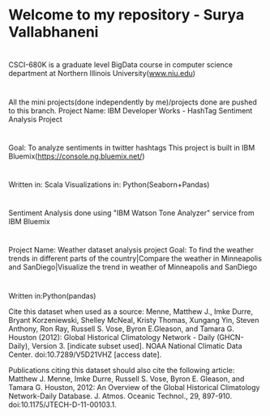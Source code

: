 # Welcome to my repository - Surya Vallabhaneni
#
CSCI-680K is a graduate level BigData course in computer science department at Northern Illinois University(www.niu.edu)
#
All the mini projects(done independently by me)/projects done are pushed to this branch.
Project Name: IBM Developer Works - HashTag Sentiment Analysis Project
#
Goal: To analyze sentiments in twitter hashtags This project is built in IBM Bluemix(https://console.ng.bluemix.net/) 
#
Written in: Scala Visualizations in: Python(Seaborn+Pandas)
#
Sentiment Analysis done using "IBM Watson Tone Analyzer" service from IBM Bluemix

#
Project Name: Weather dataset analysis project Goal: To find the weather trends in different parts of the country|Compare the weather in Minneapolis and SanDiego|Visualize the trend in weather of Minneapolis and SanDiego 
#
Written in:Python(pandas)

Cite this dataset when used as a source: Menne, Matthew J., Imke Durre, Bryant Korzeniewski, Shelley McNeal, Kristy Thomas, Xungang Yin, Steven Anthony, Ron Ray, Russell S. Vose, Byron E.Gleason, and Tamara G. Houston (2012): Global Historical Climatology Network - Daily (GHCN-Daily), Version 3. [indicate subset used]. NOAA National Climatic Data Center. doi:10.7289/V5D21VHZ [access date].

Publications citing this dataset should also cite the following article: Matthew J. Menne, Imke Durre, Russell S. Vose, Byron E. Gleason, and Tamara G. Houston, 2012: An Overview of the Global Historical Climatology Network-Daily Database. J. Atmos. Oceanic Technol., 29, 897-910. doi:10.1175/JTECH-D-11-00103.1.

